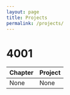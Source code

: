 ```yaml
---
layout: page
title: Projects
permalink: /projects/
---
```


# 4001

| Chapter            | Project |                           
|:-------------------|:--------|
| None | None | None |